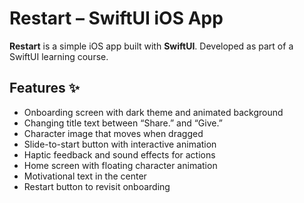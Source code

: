 # Restart – SwiftUI iOS App

**Restart** is a simple iOS app built with **SwiftUI**. Developed as part of a SwiftUI learning course. 

## Features ✨   
- Onboarding screen with dark theme and animated background
- Changing title text between “Share.” and “Give.”
- Character image that moves when dragged
- Slide-to-start button with interactive animation
- Haptic feedback and sound effects for actions
- Home screen with floating character animation
- Motivational text in the center
- Restart button to revisit onboarding


